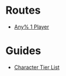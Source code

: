 # Routes
- [Any% 1 Player](routes/any%-1player.md)

# Guides
- [Character Tier List](guides/character-tier-list.md)